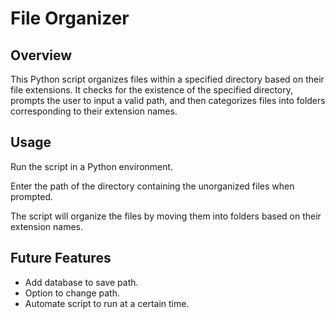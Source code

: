 # File Organizer
## Overview
This Python script organizes files within a specified directory based on their file extensions. It checks for the existence of the specified directory, prompts the user to input a valid path, and then categorizes files into folders corresponding to their extension names.

## Usage
Run the script in a Python environment.

Enter the path of the directory containing the unorganized files when prompted.

The script will organize the files by moving them into folders based on their extension names.

## Future Features
- Add database to save path.
- Option to change path.
- Automate script to run at a certain time.